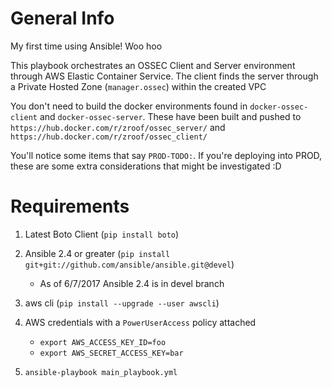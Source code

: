 # General Info
My first time using Ansible! Woo hoo

This playbook orchestrates an OSSEC Client and Server environment through AWS Elastic Container Service.
The client finds the server through a Private Hosted Zone (`manager.ossec`) within the created VPC

You don't need to build the docker environments found in `docker-ossec-client` and `docker-ossec-server`.
These have been built and pushed to `https://hub.docker.com/r/zroof/ossec_server/` and `https://hub.docker.com/r/zroof/ossec_client/`

You'll notice some items that say `PROD-TODO:`.  If you're deploying into PROD, these are some extra considerations that might be investigated :D

# Requirements
1) Latest Boto Client (`pip install boto`)
2) Ansible 2.4 or greater (`pip install git+git://github.com/ansible/ansible.git@devel`)

   * As of 6/7/2017 Ansible 2.4 is in devel branch
3) aws cli (`pip install --upgrade --user awscli`)

4) AWS credentials with a `PowerUserAccess` policy attached

   * `export AWS_ACCESS_KEY_ID=foo`
   * `export AWS_SECRET_ACCESS_KEY=bar`

5) `ansible-playbook main_playbook.yml`
